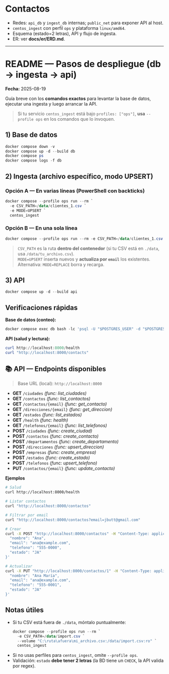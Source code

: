 # Contactos

- Redes: `api_db` y `ingest_db` internas; `public_net` para exponer API al host.
- `centos_ingest` con perfil `ops` y plataforma `linux/amd64`.
- Esquema (estado=2 letras), API y flujo de ingesta.
- ER: ver **docs/er/ERD.md**.

---

# README — Pasos de despliegue (db → ingesta → api)

**Fecha:** 2025-08-19

Guía breve con los **comandos exactos** para levantar la base de datos, ejecutar una ingesta y luego arrancar la API.

> Si tu servicio `centos_ingest` está bajo `profiles: ["ops"]`, **usa** `--profile ops` en los comandos que lo invoquen.

## 1) Base de datos
```powershell
docker compose down -v
docker compose up -d --build db
docker compose ps
docker compose logs -f db
```

## 2) Ingesta (archivo específico, modo UPSERT)
### Opción A — En varias líneas (PowerShell con backticks)
```powershell
docker compose --profile ops run --rm `
  -e CSV_PATH=/data/clientes_1.csv `
  -e MODE=UPSERT `
  centos_ingest
```
### Opción B — En una sola línea
```powershell
docker compose --profile ops run --rm -e CSV_PATH=/data/clientes_1.csv -e MODE=UPSERT centos_ingest
```
> `CSV_PATH` es la ruta **dentro del contenedor** (si tu CSV está en `./data`, usa `/data/tu_archivo.csv`).  
> `MODE=UPSERT` inserta nuevos y **actualiza por `email`** los existentes. Alternativa: `MODE=REPLACE` borra y recarga.

## 3) API
```powershell
docker compose up -d --build api
```

## Verificaciones rápidas

**Base de datos (conteo):**
```powershell
docker compose exec db bash -lc 'psql -U "$POSTGRES_USER" -d "$POSTGRES_DB" -c "SELECT COUNT(*) AS contactos FROM public.contacto;"'
```

**API (salud y lectura):**
```powershell
curl http://localhost:8000/health
curl "http://localhost:8000/contacts"
```

## 📚 API — Endpoints disponibles

> Base URL (local): `http://localhost:8000`

- **GET** `/ciudades`  _(func: list_ciudades)_
- **GET** `/contactos`  _(func: list_contactos)_
- **GET** `/contactos/{email}`  _(func: get_contacto)_
- **GET** `/direcciones/{email}`  _(func: get_direccion)_
- **GET** `/estados`  _(func: list_estados)_
- **GET** `/health`  _(func: health)_
- **GET** `/telefonos/{email}`  _(func: list_telefonos)_
- **POST** `/ciudades`  _(func: create_ciudad)_
- **POST** `/contactos`  _(func: create_contacto)_
- **POST** `/departamentos`  _(func: create_departamento)_
- **POST** `/direcciones`  _(func: upsert_direccion)_
- **POST** `/empresas`  _(func: create_empresa)_
- **POST** `/estados`  _(func: create_estado)_
- **POST** `/telefonos`  _(func: upsert_telefono)_
- **PUT** `/contactos/{email}`  _(func: update_contacto)_

**Ejemplos**
```bash
# Salud
curl http://localhost:8000/health

# Listar contactos
curl "http://localhost:8000/contactos"

# Filtrar por email
curl "http://localhost:8000/contactos?email=jbutt@gmail.com"

# Crear
curl -X POST "http://localhost:8000/contactos" -H "Content-Type: application/json" -d '{
  "nombre": "Ana",
  "email": "ana@example.com",
  "telefono": "555-0000",
  "estado": "JA"
}'

# Actualizar
curl -X PUT "http://localhost:8000/contactos/1" -H "Content-Type: application/json" -d '{
  "nombre": "Ana María",
  "email": "ana@example.com",
  "telefono": "555-0001",
  "estado": "JA"
}'
```

## Notas útiles
- Si tu CSV está fuera de `./data`, móntalo puntualmente:
  ```powershell
  docker compose --profile ops run --rm `
    -e CSV_PATH=/data/import.csv `
    --volume "C:\ruta\afuera\mi_archivo.csv:/data/import.csv:ro" `
    centos_ingest
  ```
- Si no usas perfiles para `centos_ingest`, omite `--profile ops`.
- Validación: `estado` **debe tener 2 letras** (la BD tiene un `CHECK`, la API valida por regex).
